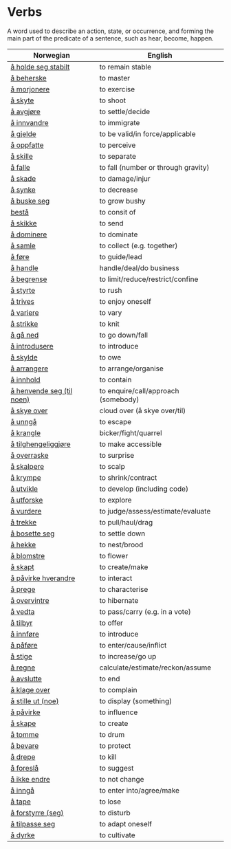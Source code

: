 # Verbs

A word used to describe an action, state, or occurrence, and forming the main part of the predicate of a sentence, such as hear, become, happen.

| Norwegian | English |
| --- | --- |
| [å holde seg stabilt](https://www.ordnett.no/search?language=no&phrase=å%20holde%20seg%20stabilt) | to remain stable |
| [å beherske](https://www.ordnett.no/search?language=no&phrase=å%20beherske) | to master |
| [å morjonere](https://www.ordnett.no/search?language=no&phrase=å%20morjonere) | to exercise |
| [å skyte](https://www.ordnett.no/search?language=no&phrase=å%20skyte) | to shoot |
| [å avgjøre](https://www.ordnett.no/search?language=no&phrase=å%20avgjøre) | to settle/decide |
| [å innvandre](https://www.ordnett.no/search?language=no&phrase=å%20innvandre) | to immigrate |
| [å gjelde](https://www.ordnett.no/search?language=no&phrase=å%20gjelde) | to be valid/in force/applicable |
| [å oppfatte](https://www.ordnett.no/search?language=no&phrase=å%20oppfatte) | to perceive |
| [å skille](https://www.ordnett.no/search?language=no&phrase=å%20skille) | to separate |
| [å falle](https://www.ordnett.no/search?language=no&phrase=å%20falle) | to fall (number or through gravity) |
| [å skade](https://www.ordnett.no/search?language=no&phrase=å%20skade) | to damage/injur |
| [å synke](https://www.ordnett.no/search?language=no&phrase=å%20synke) | to decrease |
| [å buske seg](https://www.ordnett.no/search?language=no&phrase=å%20buske%20seg) | to grow bushy |
| [bestå](https://www.ordnett.no/search?language=no&phrase=bestå) | to consit of |
| [å skikke](https://www.ordnett.no/search?language=no&phrase=å%20skikke) | to send |
| [å dominere](https://www.ordnett.no/search?language=no&phrase=å%20dominere) | to dominate |
| [å samle](https://www.ordnett.no/search?language=no&phrase=å%20samle) | to collect (e.g. together) |
| [å føre](https://www.ordnett.no/search?language=no&phrase=å%20føre) | to guide/lead |
| [å handle](https://www.ordnett.no/search?language=no&phrase=å%20handle) | handle/deal/do business |
| [å begrense](https://www.ordnett.no/search?language=no&phrase=å%20begrense) | to limit/reduce/restrict/confine |
| [å styrte](https://www.ordnett.no/search?language=no&phrase=å%20styrte) | to rush |
| [å trives](https://www.ordnett.no/search?language=no&phrase=å%20trives) | to enjoy oneself |
| [å variere](https://www.ordnett.no/search?language=no&phrase=å%20variere) | to vary |
| [å strikke](https://www.ordnett.no/search?language=no&phrase=å%20strikke) | to knit |
| [å gå ned](https://www.ordnett.no/search?language=no&phrase=å%20gå%20ned) | to go down/fall |
| [å introdusere](https://www.ordnett.no/search?language=no&phrase=å%20introdusere) | to introduce |
| [å skylde](https://www.ordnett.no/search?language=no&phrase=å%20skylde) | to owe |
| [å arrangere](https://www.ordnett.no/search?language=no&phrase=å%20arrangere) | to arrange/organise |
| [å innhold](https://www.ordnett.no/search?language=no&phrase=å%20innhold) | to contain |
| [å henvende seg (til noen)](https://www.ordnett.no/search?language=no&phrase=å%20henvende%20seg%20(til%20noen)) | to enquire/call/approach (somebody) |
| [å skye over](https://www.ordnett.no/search?language=no&phrase=å%20skye%20over) | cloud over (å skye over/til) |
| [å unngå](https://www.ordnett.no/search?language=no&phrase=å%20unngå) | to escape |
| [å krangle](https://www.ordnett.no/search?language=no&phrase=å%20krangle) | bicker/fight/quarrel |
| [å tilghengeliggjøre](https://www.ordnett.no/search?language=no&phrase=å%20tilghengeliggjøre) | to make accessible |
| [å overraske](https://www.ordnett.no/search?language=no&phrase=å%20overraske) | to surprise |
| [å skalpere](https://www.ordnett.no/search?language=no&phrase=å%20skalpere) | to scalp |
| [å krympe](https://www.ordnett.no/search?language=no&phrase=å%20krympe) | to shrink/contract |
| [å utvikle](https://www.ordnett.no/search?language=no&phrase=å%20utvikle) | to develop (including code) |
| [å utforske](https://www.ordnett.no/search?language=no&phrase=å%20utforske) | to explore |
| [å vurdere](https://www.ordnett.no/search?language=no&phrase=å%20vurdere) | to judge/assess/estimate/evaluate |
| [å trekke](https://www.ordnett.no/search?language=no&phrase=å%20trekke) | to pull/haul/drag |
| [å bosette seg](https://www.ordnett.no/search?language=no&phrase=å%20bosette%20seg) | to settle down |
| [å hekke](https://www.ordnett.no/search?language=no&phrase=å%20hekke) | to nest/brood |
| [å blomstre](https://www.ordnett.no/search?language=no&phrase=å%20blomstre) | to flower |
| [å skapt](https://www.ordnett.no/search?language=no&phrase=å%20skapt) | to create/make |
| [å påvirke hverandre](https://www.ordnett.no/search?language=no&phrase=å%20påvirke%20hverandre) | to interact |
| [å prege](https://www.ordnett.no/search?language=no&phrase=å%20prege) | to characterise |
| [å overvintre](https://www.ordnett.no/search?language=no&phrase=å%20overvintre) | to hibernate |
| [å vedta](https://www.ordnett.no/search?language=no&phrase=å%20vedta) | to pass/carry (e.g. in a vote) |
| [å tilbyr](https://www.ordnett.no/search?language=no&phrase=å%20tilbyr) | to offer |
| [å innføre](https://www.ordnett.no/search?language=no&phrase=å%20innføre) | to introduce |
| [å påføre](https://www.ordnett.no/search?language=no&phrase=å%20påføre) | to enter/cause/inflict |
| [å stige](https://www.ordnett.no/search?language=no&phrase=å%20stige) | to increase/go up |
| [å regne](https://www.ordnett.no/search?language=no&phrase=å%20regne) | calculate/estimate/reckon/assume |
| [å avslutte](https://www.ordnett.no/search?language=no&phrase=å%20avslutte) | to end |
| [å klage over](https://www.ordnett.no/search?language=no&phrase=å%20klage%20over) | to complain |
| [å stille ut (noe)](https://www.ordnett.no/search?language=no&phrase=å%20stille%20ut%20(noe)) | to display (something) |
| [å påvirke](https://www.ordnett.no/search?language=no&phrase=å%20påvirke) | to influence |
| [å skape](https://www.ordnett.no/search?language=no&phrase=å%20skape) | to create |
| [å tomme](https://www.ordnett.no/search?language=no&phrase=å%20tomme) | to drum |
| [å bevare](https://www.ordnett.no/search?language=no&phrase=å%20bevare) | to protect |
| [å drepe](https://www.ordnett.no/search?language=no&phrase=å%20drepe) | to kill |
| [å foreslå](https://www.ordnett.no/search?language=no&phrase=å%20foreslå) | to suggest |
| [å ikke endre](https://www.ordnett.no/search?language=no&phrase=å%20ikke%20endre) | to not change |
| [å inngå](https://www.ordnett.no/search?language=no&phrase=å%20inngå) | to enter into/agree/make |
| [å tape](https://www.ordnett.no/search?language=no&phrase=å%20tape) | to lose |
| [å forstyrre (seg)](https://www.ordnett.no/search?language=no&phrase=å%20forstyrre%20(seg)) | to disturb |
| [å tilpasse seg](https://www.ordnett.no/search?language=no&phrase=å%20tilpasse%20seg) | to adapt oneself |
| [å dyrke](https://www.ordnett.no/search?language=no&phrase=å%20dyrke) | to cultivate |

